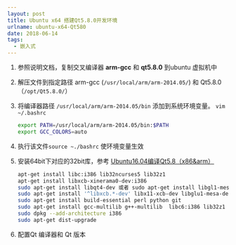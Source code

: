 ```yaml
---
layout: post
title: Ubuntu x64 搭建Qt5.8.0开发环境
urlname: ubuntu-x64-Qt580
date: 2018-06-14
tags:
  - 嵌入式
---
```




1. 参照说明文档，复制交叉编译器 **arm-gcc** 和 **qt5.8.0** 到ubuntu 虚拟机中

2. 解压文件到指定路径 arm-gcc (`/usr/local/arm/arm-2014.05/`)  和 Qt5.8.0（`/opt/Qt5.8.0/`）

3. 将编译器路径 `/usr/local/arm/arm-2014.05/bin` 添加到系统环境变量。 `vim ~/.bashrc`

   ```bash
   export PATH=/usr/local/arm/arm-2014.05/bin:$PATH
   export GCC_COLORS=auto
   ```

4. 执行该文件`source ~./bashrc` 使环境变量生效

5. 安装64bit下对应的32bit库，参考 [Ubuntu16.04编译Qt5.8（x86&arm）](https://blog.csdn.net/u010875635/article/details/72793957)

   ```bash
   apt-get install libc:i386 lib32ncurses5 lib32z1
   apt-get install libxcb-xinerama0-dev:i386
   sudo apt-get install libqt4-dev 或者 sudo apt-get install libgl1-mesa-dev 或者 libgl1-mesa-dev 或者 libglu1-mesa-dev
   sudo apt-get install '^libxcb.*-dev' libx11-xcb-dev libglu1-mesa-dev libxrender-dev libxi-dev
   sudo apt-get install build-essential perl python git
   sudo apt-get install gcc-multilib g++-multilib  libc6:i386 lib32z1
   sudo dpkg --add-architecture i386
   sudo apt-get dist-upgrade
   ```

6. 配置Qt 编译器和 Qt 版本


